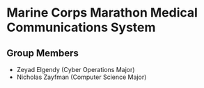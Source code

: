 # Marine Corps Marathon Medical Communications System

## Group Members
- Zeyad Elgendy (Cyber Operations Major)
- Nicholas Zayfman (Computer Science Major)